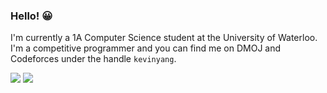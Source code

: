 ### Hello! 😀

I'm currently a 1A Computer Science student at the University of Waterloo. I'm a competitive programmer and you can find me on DMOJ and Codeforces under the handle `kevinyang`.
  
<a href="https://dmoj.ca/user/kevinyang"><img src="http://onlogn.ca/badges/dmoj/kevinyang"></a>
<a href="https://codeforces.com/profile/kevinyang"><img src="http://onlogn.ca/badges/codeforces/kevinyang"></a>
